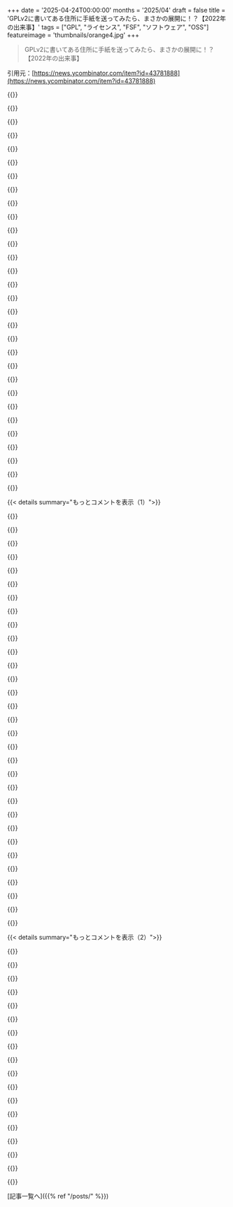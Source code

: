 +++
date = '2025-04-24T00:00:00'
months = '2025/04'
draft = false
title = 'GPLv2に書いてある住所に手紙を送ってみたら、まさかの展開に！？【2022年の出来事】'
tags = ["GPL", "ライセンス", "FSF", "ソフトウェア", "OSS"]
featureimage = 'thumbnails/orange4.jpg'
+++

> GPLv2に書いてある住所に手紙を送ってみたら、まさかの展開に！？【2022年の出来事】

引用元：[https://news.ycombinator.com/item?id=43781888](https://news.ycombinator.com/item?id=43781888)




{{<matomeQuote body="これマジで笑えるんだけど！ 当時、俺が事務アシスタント（オフィスの秘書）で、この手紙を受け取ったんだよね。特徴的な郵便料金だったから覚えてるわ。" userName="davisr" createdAt="2025/04/24 16:21:29" color="">}}




{{<matomeQuote body="Red Hatの会議でボストンに行ったとき、FSFで働いているウェブ開発者とパブで会ったんだ。めっちゃ飲んだ後、彼にFSFのオフィスビルまで連れて行ってもらった。何が起こるかと思ったら、ドアのエントリーシステムに番号を入力したんだ。そしたらRMSがフリーソフトウェアの歌を歌い出したんだよ(笑)。若いLinuxオタクにとって最高のサプライズだったな。" userName="ngharo" createdAt="2025/04/25 00:23:50" color="#38d3d3">}}




{{<matomeQuote body="あなたの話は2通りの解釈ができるのが面白いね。(1) RMSの録音がドアエントリーシステムの画面に表示された、(2) 本物のRMSがドアから出てきて歌い出した。" userName="fph" createdAt="2025/04/25 18:43:19" color="#785bff">}}




{{<matomeQuote body="恥ずかしながら、私もRMS本人が出てきて歌い出したと思った。" userName="rmwaite" createdAt="2025/04/26 01:40:40" color="">}}




{{<matomeQuote body="RMSは確かにTom Bombadilみたいな雰囲気があるよね。" userName="fph" createdAt="2025/04/26 07:24:25" color="">}}




{{<matomeQuote body="すごいね！細かい技術論みたいになってるけど、GPLv3じゃなくてGPLv2を送ることにした理由を教えてくれない？ よくあるリクエストなの？" userName="MadnessASAP" createdAt="2025/04/24 16:36:36" color="#785bff">}}




{{<matomeQuote body="送信者はバージョンを指定してなかったから、最新バージョンを送るのは当然だと思う。" userName="self_awareness" createdAt="2025/04/24 17:44:30" color="">}}




{{<matomeQuote body="作者がまさにこの問題を指摘してるよ。引用：＞すぐに問題に気づきました。このテキストはGPL v3のもので、GPL v2ではありませんでした。最初の要求では、どのGPLバージョンについて尋ねているかは書いてなかったんです。＜オリジナルのライセンス表記にもGPLバージョンは書かれていません。住所が書いてあること自体が、GPL v2をリクエストしていることのメタデータになったのかな？それともGPLv2ライセンスが欲しいと言うべきだったのかな？ これはGPLテキスト自体の問題かもね。" userName="taftster" createdAt="2025/04/24 18:53:32" color="#ff33a1">}}




{{<matomeQuote body="昔のシド・シーザーのコントで、兵隊たちが「第一次世界大戦が終わったぞ！」って叫んでたのを思い出すな…。GPLv2を作った時、将来のバージョンができるなんて思ってなかったのかもね（でも、v2を作ってる時点で予測すべきだったか）。" userName="hughw" createdAt="2025/04/24 22:55:37" color="">}}




{{<matomeQuote body="GPL v.1もあるよ。最初の出版時にそう番号付けされたのかもね。<br>＜a href=”https://www.gnu.org/licenses/old-licenses/gpl-1.0.html”＞https://www.gnu.org/licenses/old-licenses/gpl-1.0.html＜/a＞" userName="dredmorbius" createdAt="2025/04/25 00:00:57" color="#ff5733">}}




{{<matomeQuote body="えーとね、厳密に言うと、それってライセンス条項の最後の段落だけなんだよね。その上にまだいくつかあるはずで、最初の段落には使われてるGPLのバージョンが書いてあるはず。とは言え、そのライセンス条項はあくまで提案で、そのテキストをそのまま使う必要はないと思うよ。" userName="DSMan195276" createdAt="2025/04/24 20:51:39" color="">}}




{{<matomeQuote body="GPLv2のライセンス通知しか持ってない送信者は、v3があることなんてどうやって知るんだろ？まずどのバージョンがあるか手紙で聞くべきなのかな？" userName="kevincox" createdAt="2025/04/24 18:31:16" color="">}}




{{<matomeQuote body="よくあるライセンスのヘッダーには「バージョン[23]、またはあなたの判断で、それ以降のバージョン」って書いてあることが多いよね。これだと、ルールが違う特定のバージョンがあるってハッキリ説明してることになる。多くの人は、まだ書かれてもいない契約に自動的に同意したくないから、この条項を入れないんだよね。もしバージョンをハッキリさせなかったら、それはそいつの責任だよ。<br>裁判でこの言い訳は通用しないと思うな。原告の弁護士が、あなたがGPLv3を知ってる証拠（あなたのPCやスマホにGPLv3のソフトが入ってる、とか）を出したら、裁判官はあなたが技術的な抜け穴でシステムをゲームしようとしてるって見抜いて、制裁を下すと思うよ。裁判官は、GPLv3の存在を知らなかったフリをして、別の現実を作り上げようとする、こういうズル賢いやり方が大嫌いなんだ。" userName="snickerbockers" createdAt="2025/04/24 22:33:52" color="#ff5c5c">}}




{{<matomeQuote body="送信者がGPLv2を要求したら、GPLバージョン2を受け取るべきだよね。送信者がGPLを要求したら、最新バージョンのバージョン3を受け取るのが自然だと思う。ライセンスを受け取った時点で、バージョン3の存在を知るわけだし（印刷されたヘッダーには、受け取ったGPLはバージョン3だって書いてある）。<br>送信者がGPLv2の通知を持ってるなら、GPLv1もある可能性が高いってことだよね。だから”GPL”だけを要求するのは不十分だって気づくべきだよ。v2って言わないと、GPLv1を受け取るリスクがあるって知ってるべきなんだ。" userName="self_awareness" createdAt="2025/04/24 18:59:03" color="">}}




{{<matomeQuote body="GPLv2はデフォルトでGPLv2以降を意味するから、GPLv3は完全に有効だよ。" userName="pantalaimon" createdAt="2025/04/24 23:09:02" color="">}}




{{<matomeQuote body="それ実は違うんだよね。GPLv2はデフォルトだとv2を意味するんだ。v3じゃなくて。明示的に”またはそれ以降”って許可しない限りはね。Linuxはv2だけどv3じゃない有名な例だよ。" userName="mmx1" createdAt="2025/04/25 06:39:34" color="#ff5c5c">}}




{{<matomeQuote body="コード300 Multiple Choicesで返答すべきだったね。" userName="yoda222" createdAt="2025/04/25 13:01:41" color="">}}




{{<matomeQuote body="もしくは200のままで、　”Vary: Accept-Version”　ヘッダーを付けるとか。" userName="dolmen" createdAt="2025/04/25 13:21:35" color="">}}




{{<matomeQuote body="規模が大きくなると、困惑した人が予期せぬ行動をとることが多いんだよね。cURLのメンテナーのところには、車のソフトウェアに通知が出たり、ハッキングに関係してると思われたりして連絡が来るらしいよ。" userName="mapmeld" createdAt="2025/04/25 07:12:03" color="">}}




{{<matomeQuote body="FSFには、毎月誰かが「ハッキングされた」と思い込んで電話してきて、FSFが責任を負うべきだと主張する人がいたんだって。「証拠が残ってる」（GPLのこと）って。" userName="davisr" createdAt="2025/04/25 21:02:49" color="">}}




{{<matomeQuote body="マジ最高ｗこういう話もっと聞きたい！" userName="pmkary" createdAt="2025/04/25 21:40:48" color="#38d3d3">}}




{{<matomeQuote body="少なくとも彼は返事をもらえたんだね。住所がほとんど変わってなかったってことだ。数年前、組み込みLinuxプロジェクトに関わってたんだけど、最初の「アルファ」リリースで、テスターの一人がライセンス契約をちゃんと読んで（多くの人が適当にスクロールするのとは対照的に）、GPLソースを入手するために手紙を送るべき住所を見つけて手紙を送ったら、宛先不明で返送されてきたんだって。弁護士がこのことを知って、完全なリコールを強制することになったんだ。弁護士は裁判所で誠意を示したいんだよね。" userName="bluGill" createdAt="2025/04/24 13:01:05" color="#38d3d3">}}




{{<matomeQuote body="Free Software Foundationは2024年8月に51 Franklin Stのオフィスを閉鎖したんだって[1]。新しい住所は31 Milk Street[2]だってさ。もし今同じテストをしたら違う結果になるかもね;)" userName="AlbinoDrought" createdAt="2025/04/24 15:28:43" color="#38d3d3">}}




{{<matomeQuote body="なんでテストプロセスで物理的な手紙を送る必要があるの？GPLv2のどこにもそんなこと書いてないじゃん。OPが手紙を送った住所は、すでにライセンスの標準バージョンから削除されてるし。セクション3では、機械可読なソースコードが提供されていれば、物理的なオファーは必要ないと書いてあるよ。" userName="terinjokes" createdAt="2025/04/24 13:42:14" color="">}}




{{<matomeQuote body="一部の企業は、GPLリクエストのプロセスをより面倒にして、リクエストする人が減るようにするために、まだこれを行っているんだよね。送料をカバーするために小切手付きの手紙を郵送して、会社がコードが書かれたCD-Rを送ってくるのを待たなければならない場合、会社がGithubなどにコードを置くよりも、コードを見る人は少なくなる。" userName="ndiddy" createdAt="2025/04/24 14:47:41" color="">}}




{{<matomeQuote body="郵便物の転送設定してれば、最近引っ越した人にも届くかもね。Standard mail forwarding は12ヶ月続くし、追加料金払えば6、12、18ヶ月延長できるって。ソースは https://www.usps.com/manage/forward.htm" userName="dunham" createdAt="2025/04/24 15:44:23" color="">}}




{{<matomeQuote body="Standard mail forwarding が最長18ヶ月って短いよね。GPLのソースコードとか、何十年も更新されないライセンスファイルのアドレスがそのままになってることを考えると、ちょっと困るかも。" userName="giancarlostoro" createdAt="2025/04/24 16:33:06" color="">}}




{{<matomeQuote body="メールアドレス版の DNS が必要だね。" userName="__turbobrew__" createdAt="2025/04/24 19:19:43" color="">}}




{{<matomeQuote body="封筒に URL 書いて、住所が書いてあるページに飛ばしたら、郵便はちゃんと届くか試してみたいんだよね。Royal Mail なら届けてくれそうだけど、ちょっと時間かかるかな。実際に配達されてる住所の中には、もっと酷いものもあるし。" userName="ajb" createdAt="2025/04/24 20:23:56" color="">}}




{{<matomeQuote body="住所を QR コードでエンコードするのはどう？これなら、配達のためにスキャンする人がインターネットにアクセスする必要もないし。" userName="ayewo" createdAt="2025/04/24 21:09:52" color="#ff5733">}}




{{< details summary="もっとコメントを表示（1）">}}

{{<matomeQuote body="変更点を配布する場合にのみ、リクエストに対応する必要があるんだよ。つまり、ハードウェア会社としてカスタム Linux をインストールしたハードウェアを提供して、製品を監査またはハックしたい人がコードを要求するってこと。" userName="regentbowerbird" createdAt="2025/04/24 16:45:32" color="">}}




{{<matomeQuote body="後でアドレスを更新するのにも役立たないよね。" userName="aftbit" createdAt="2025/04/24 21:47:22" color="">}}




{{<matomeQuote body="アドレスが書いてあるウェブページに繋がれば役に立つよ。プロジェクトのメンテナーが全員死んで、ソースコードが消えたらどうなるの？" userName="giancarlostoro" createdAt="2025/04/24 22:53:43" color="">}}




{{<matomeQuote body="GPL2 だから、ソフトウェアをインストール/使用/ハックできる必要はないんだよ。同じソースを入手できるだけでいい。" userName="bluGill" createdAt="2025/04/24 19:21:03" color="">}}




{{<matomeQuote body="GPLのソースを物理的な住所で提供するのは、ソフトと一緒に配布したくないからで、GPLはそうする必要があるって言ってると思うんだよね。メールアドレスも一応書いてるけど、公式な方法じゃないから、返信する義務はないんだ。10年間、どっちの方法でもリクエストはゼロだ。" userName="foxglacier" createdAt="2025/04/25 05:28:32" color="">}}




{{<matomeQuote body="嫌がらせが目的なら、わざと面倒な手続きを踏ませればいいんじゃない？でも2025年にもなって、GPLの要件をちゃんと満たそうとする会社が、物理的な郵便を使う必要はないと思うよ。オンラインで提供するだろうし。俺はソースコードのリクエストを出すのをやめた。成功率0%だったから。" userName="terinjokes" createdAt="2025/04/24 16:55:18" color="">}}




{{<matomeQuote body="それは違うよ。GPLv2は、コードを修正して、ビルドして、バイナリを再インストールして、修正したバイナリを実行できることを要求してるんだ。<br>https://sfconservancy.org/blog/2021/mar/25/install-gplv2/<br>https://sfconservancy.org/blog/2021/jul/23/tivoization-and-t...<br>https://events19.linuxfoundation.org/wp-content/uploads/2017..." userName="pabs3" createdAt="2025/04/25 02:11:19" color="#38d3d3">}}




{{<matomeQuote body="Software HeritageとかArchiveTeamが保存してくれるから、消えることはないと思うよ。<br>https://www.softwareheritage.org/<br>https://wiki.archiveteam.org/index.php/Codearchiver" userName="pabs3" createdAt="2025/04/25 02:06:13" color="">}}




{{<matomeQuote body="ハッカーニュースだから言うけど…昔、ある業者で住所変更がうまくいかなくて（新しい住所に物は送ってくるのに、請求書とか税金の情報は古い住所に送り続けてた）、郵便局の転送サービスを3回くらい繰り返したんだよね。確か6ヶ月＋3ヶ月とかだったかな…3年近くUSPSの転送サービスのおかげで、業者のお堅い担当者に理解してもらうまでなんとかなった。ただ、転送をやり直す時に、古い住所の人がブロックできるから、先に話を通しておく必要があるよ。" userName="1oooqooq" createdAt="2025/04/24 20:50:12" color="">}}




{{<matomeQuote body="ソースを配布したくないなら、なんでGPLで配布するの？" userName="adastra22" createdAt="2025/04/25 15:36:16" color="">}}




{{<matomeQuote body="これは裁判所の解釈次第だね。GPLv3では、ユーザーが修正したソフトをインストールするために必要なものをすべて提供する必要があることが明記された。GPLv2では“インストールを制御するために使用されるスクリプト”としか書かれていないから、秘密署名鍵を除外することも簡単に解釈できる。LGPLv2では、実行可能ファイルがライブラリに静的にリンクされている場合、ユーザーは修正された実行可能ファイルを生成できなければならないと規定されているけど、その実行可能ファイルをインストールできるかどうかについては何も言及されていない。" userName="immibis" createdAt="2025/04/25 13:37:27" color="">}}




{{<matomeQuote body="メールアドレスのDNSは、私書箱番号みたいなものかもね？<br>https://en.wikipedia.org/wiki/Post_office_box<br>FSFがライセンスに私書箱番号を使っていれば、オフィスの住所が変わったり、維持されなくなったりしても、ライセンスの住所は常に正しいはずだった。<br>もちろん、40年間私書箱を借りる費用は数千ドルになるし、それはFSFの活動資金が減ることを意味する。郵便局に行く時間も、活動時間から差し引かれることになる。別の物理的なメールのDNSみたいなアイデアは、郵便転送サービスだけど…" userName="pdfernhout" createdAt="2025/04/24 23:44:27" color="">}}




{{<matomeQuote body="希望は戦略じゃない。仮想通貨は嫌いだけど、ブロックチェーンの方が耐久性があるかもしれない。誰か個人や企業に依存しないものが欲しい（Long Now Foundationは別として）。Bitcoinがゼロになっても、2140年の期限切れ後もマイナーを続ける熱狂的な信者がいると思う。" userName="fragmede" createdAt="2025/04/25 05:23:45" color="">}}




{{<matomeQuote body="「悪意のある従業員がライセンスに違反した場合、裁判所はコードの公開を強制しない」って、マジ？本当にそんなリスクあるの？裁判所がGPL違反を理由にコード公開を強制した例ってある？俺の理解では、そんなことにはならないはず。ライセンス違反したら、ライセンスが無効になって、著作権侵害になるだけじゃない？その罰は、ライセンスに従うことを強制されることじゃなくて、著作権者に損害賠償を払うことだよ。" userName="ahtihn" createdAt="2025/04/25 08:10:35" color="">}}




{{<matomeQuote body="「再送」する際の問題は、前の住所の人がそれを拒否できるってこと。だから、事前に話をしておく必要があるね。これって変だよなー。法的には、誰かの家に郵便物が届いたら、その人は「居住者」とみなされて、警察が追い出すのが難しくなるのに。なんで自分の家に誰かの郵便物が届くのを嫌がるんだ？" userName="giancarlostoro" createdAt="2025/04/24 21:29:01" color="">}}




{{<matomeQuote body="企業はGPLの要件を満たす気なんてないんだよ。ソースコードを要求しても返事がなかったら、著作権者かSoftware Freedom ConservancyとかEFFに連絡すべき。彼らは法律を破ってるんだから。最近ドイツで、家庭用ルーターのメーカーにソースコードだけでなく、改造ソフトをインストールするためのスクリプトも公開させた裁判例があるんだよ。GPLv2ソフトのTivoizationは違法だって判事が信じてるってことだね。" userName="immibis" createdAt="2025/04/24 18:30:25" color="#38d3d3">}}




{{<matomeQuote body="それは過度に難解な解釈だよ。現実の法律はそんなふうには機能しない。裁判官の前に行けば、そんな分析はすぐに却下されるだろうね。文脈からして、意図された解釈はかなり明確だよ。" userName="adastra22" createdAt="2025/04/25 15:38:10" color="">}}




{{<matomeQuote body="CGP Greyっていうyoutubeチャンネルで、今年の初めに郵便番号と住所の問題について解説してたよ。アメリカのシステムに代わるものについて学んだんだ。https://www．youtube．com/watch?v=1K5oDtVAYzk" userName="schlauerfox" createdAt="2025/04/24 20:57:46" color="">}}




{{<matomeQuote body="面白おかしく誇張してるのかもだけど、手紙を送るって行為が作者にとって異質に感じられるのが面白い。俺はあんまり送らないけど、送らなきゃいけなくなっても何とも思わないけどな。でも、若い人とか、特にIT系の人は、手紙を送る理由なんてマジでないのかもね（手書きで住所を書くことも）。" userName="NoboruWataya" createdAt="2025/04/24 12:38:58" color="">}}




{{<matomeQuote body="ちょっと違う視点だけど、この投稿（とFSFがまだ紙の郵便に返信してること）はアクセシビリティについてなんだよね。時代とともに変化するアクセシビリティ。<br>90年代には、インターネットとメールアドレスへのアクセスを要求することは、排除的でアクセスを減らすことになっただろう。<br>今、30年後には、それが逆転して、物理的な郵便が困難になってる。<br>普遍的にアクセスできる通信手段をサポートし続けることは素晴らしい！アクセシビリティと利便性＞＞利便性" userName="ethbr1" createdAt="2025/04/24 14:20:56" color="">}}




{{<matomeQuote body="コメディのために誇張してるのかもだけど、手紙を送る行為が作者にとって異質なのが面白いなー。トロールだってすぐわかったよ。昔ながらのネットのトロールって感じで、もっともらしく聞こえるけど、読み終わると「やられたー！」ってなるやつ。Slashdotでよくあったよね。ペンで書いて手紙を出すのが未知の概念だって大人がいるなんて信じられない。でも、真面目に書いてあるからすごい！" userName="ryandrake" createdAt="2025/04/24 14:57:41" color="">}}




{{<matomeQuote body="それな。俺もミレニアル世代だから、作者より年上だと思う。封筒がないのはわかるけど、切手をeBayで買うってマジ？住所を書くのが珍しくて何枚も無駄にするのも意味不明。俺はソフトウェアエンジニアだけど、キーボードの横にいつもノートとペンがあるよ。年取ったってことかなー。" userName="palata" createdAt="2025/04/24 13:42:59" color="#ff5733">}}




{{<matomeQuote body="紙のサイズを知らないってのが謎だわー。俺が住んでるところじゃ、レターサイズとリーガルサイズが普通だけど、ISO216の紙のサイズも知ってるし。" userName="loloquwowndueo" createdAt="2025/04/24 13:16:24" color="">}}




{{<matomeQuote body="切手をeBayで買うって言ってるけど、OPはSAE（返信用封筒）に入れるためにアメリカの切手を注文したんだよ。FSFが返信できるように。ミレニアル世代だけど、返信用封筒に入れる切手をどこで買えばいいかわからないからeBayで探すのは変じゃないと思う。まずは他の方法を探すけどね。" userName="alias_neo" createdAt="2025/04/24 13:48:34" color="#38d3d3">}}




{{<matomeQuote body="ペンで書いて手紙を出すのが未知の概念だって大人がいるなんて信じられないって言うけど、いるんだよ。俺は40代だけど、子供の頃から手紙なんて書いてない。書く必要ないじゃん？2003年生まれの人に聞いてみ。99％は書いたことないって言うよ。" userName="bongodongobob" createdAt="2025/04/24 15:24:48" color="">}}




{{<matomeQuote body="普遍的にアクセス可能ってのは違うと思う。営業時間中に時間を取られるし、並んでる間は給料は出ないし。一度に30分ずつ、何度も並ばなきゃいけないこともある。1つのものを送るのに合計2時間（4回）並んだこともある。「どうやって送るんですか」って聞いたり、ペンを借りたり、間違った用紙に記入したり。よくあるUSPSの体験だよ。" userName="dheera" createdAt="2025/04/24 15:49:22" color="">}}




{{<matomeQuote body="若い人とか、特にIT業界の人たちは本当に必要ないのかもしれないけど、年齢とか世代の問題だけじゃないと思う。俺は妻より1歳年上だけど、俺は90年代にスウェーデンで育って、妻はペルーで育った。手紙のやり取りは俺は何回かしたことあるけど、妻は一度もなくて、2010年代にスペインで一緒に住むまで手紙を送ったことがなかった。妻はIT業界じゃないし。" userName="diggan" createdAt="2025/04/24 12:43:50" color="">}}




{{<matomeQuote body="たぶん、俺たちの国（俺も南米出身）では郵便局の信頼性が低いから、使わなかったんだと思う。" userName="rafaelm" createdAt="2025/04/24 12:52:34" color="">}}




{{<matomeQuote body="ヨーロッパのほとんどの国では、手紙の量は減っているけど、まだ使われているよ。メールが一般的でも、手紙は可能。あなたの国では、期限切れの銀行のカードはどうやって入手するの？電気料金の値上げとかはどうやって知らされるの？電気料金はどうやって払うの？高齢者はどうするの？" userName="Symbiote" createdAt="2025/04/24 13:14:00" color="">}}




{{<matomeQuote body="国際RMAを送らなきゃいけなくなったことがあって、送料は払ってくれなかったんだ。Fedexに行ったら送料が120ドルだったからやめた。USPSに行ったら閉まってて、30分並んで機械を使うしかなかった。30分並んだら、機械のUIが国際郵便に対応してなかった。家に帰ってUSPSの国際発送ラベルを作った。25ドルでまあまあ許容範囲。FedExは潰れるべき。うちには2Dプリンターがないから、白い層と黒い層を1層ずつ3Dプリントしようとしたけどうまくいかなかった。FedExに行って2Dプリンターを使おうとしたけどUSBを忘れた。USBを取りに帰った。FedExに戻ったらマスクを忘れた（コロナ禍だった）。マスクを取りに帰った。FedExに戻ってラベルを印刷した。USPSに戻ったらテープがなかった。FedExに行ってテープを買った。USPSに戻ったら、郵便ポストの口が小さくて入らなかった。別のUSPSに行った。" userName="dheera" createdAt="2025/04/24 15:46:31" color="#38d3d3">}}

{{</details>}}




{{< details summary="もっとコメントを表示（2）">}}

{{<matomeQuote body="つまりそれは最終手段ってことだよね。「インターネットなんて知らない」とか、「オンラインでライセンスを見つけられない」って人向けの問題解決方法。ほとんどの人は検索エンジンでこのページを見つけると思うけどね。https://www.gnu.org/licenses/old-licenses/gpl-2.0.en.html　そういうのができない人たちにどうやってライセンスを届けられるかって話だよ。あんたの手紙を送る話はちょっと面倒だったみたいだけど、ちゃんとできたじゃん。しかも初心者だったんでしょ？（ペンも持ってない！）　ナイロビでも、マクマードでも、ピョンヤンでも、ヴィガンペテンデでも、同じことができるんだよ。「簡単で快適」って意味での普遍性じゃなくて、「人が住んでるほとんどの場所でアクセスできる」って意味での普遍性だね。" userName="krisoft" createdAt="2025/04/24 17:48:34" color="">}}




{{<matomeQuote body="問題はさ、当時ペン持ってなかったことなんだよね。パソコンもスマホも持ってるから、それが2000年以降の社会のインターフェースだと思ってたんだ。絵の具は持ってるけど、ちょっと不便だし。今はBICのペンを仕方なく持ってるけど…まるで何かするのに馬を飼うのを求めるみたいじゃん。それに、学校の頃の経験だと、あのBICのペンって、全然使ってなくてもインクが乾いたりしてダメになるんだよね。1980年以前に生まれた人にはバカみたいに聞こえるかもしれないけど…これが現実なんだよ。普段ペンなんて使わないし、サインが必要な時は大抵ペンが用意されてるし、大抵サインのところに猫の絵を描いちゃうんだ。" userName="dheera" createdAt="2025/04/24 18:57:02" color="">}}




{{<matomeQuote body="2003年生まれだけど、つい先週、確定申告で同じことやったよ。" userName="programjames" createdAt="2025/04/24 15:43:00" color="">}}




{{<matomeQuote body="郵便なんて難しくないよ、今でもね。やったことないならわかるけど、手紙の送り方とか、封筒と切手の買い方とか調べればすぐわかるじゃん。それができないなら、生活スキルを磨く必要があるね。" userName="bigstrat2003" createdAt="2025/04/24 18:16:51" color="#ff5c5c">}}




{{<matomeQuote body="アメリカ人じゃないんだけど、アメリカ式の封筒って宛名を書く線がないのがマジで嫌い。こっちの国じゃ、封筒にも罫線があるのが普通だから、自分で文字を揃えるのがマジでイライラするんだよね。" userName="int_19h" createdAt="2025/04/24 13:03:30" color="">}}




{{<matomeQuote body="アメリカのサイズが世界の標準じゃないってことだよね。だからアメリカで作られた書類をアメリカ国外のHPのプリンターで印刷すると、ずっと”PC LOAD LETTER”って表示されるんだよ。" userName="rswail" createdAt="2025/04/24 14:35:58" color="">}}




{{<matomeQuote body="＞12．別のUSPSに荷物を持ち込んだ<br>家の前に小さな箱用のUSPSのドロップボックスがあるじゃん。" userName="Suppafly" createdAt="2025/04/24 16:09:54" color="">}}




{{<matomeQuote body="＞返信用封筒に入れる切手をどこで買えばいいかわからない<br>オンラインでその国の郵便局から買ってみたら？アメリカならhttps://www.usps.com/business/postage-options.htm があるよ。「Click-N-Shipでオンラインでラベルを印刷」無料のUSPS.comアカウントで、切手代を支払って、ラベルを1枚印刷することも、まとめて印刷することもできます。<br>ドイツには(https://www.iamexpat.de/expat-info/germany-news/deutsche-pos...)があります：「アプリを開いて、適切な郵便サービスを選択し、「ラベルのコード」にチェックを入れ、PayPalで支払うだけです。するとすぐに、#PORTOという文字と8桁の文字列で構成されるコードが届きますので、封筒またははがきの上隅にペンで書き込んでください。あとは、郵便ポストに入れるだけです！コードは14日間有効で、ドイツ行きの郵便物にのみ使用できます。」この14日間の制限はこのユースケースには向かないかもしれませんね。" userName="Someone" createdAt="2025/04/24 14:17:58" color="#785bff">}}




{{<matomeQuote body="＞ペンで字を書いたり、手紙を出すのが理解できない大人がいるなんて信じられない。<br>2007年生まれの大人もいるんだよ。" userName="petesergeant" createdAt="2025/04/24 15:07:33" color="">}}




{{<matomeQuote body="著者が困ってるのは返信用封筒の切手を見つけることだし、アメリカ人じゃないからでしょ。ネパールやマニラに切手を貼った返信用封筒を送るのが簡単だと思う？　それが「基本的な生活スキル」なの？　必要なものを調べる必要があるんじゃない？" userName="mvdtnz" createdAt="2025/04/24 19:27:47" color="#ff33a1">}}




{{<matomeQuote body="海外に手紙とか荷物送ったことほとんどないんだよね。返信用切手って郵便局で対応してくれるのかな？国際的に使える切手とかってある？" userName="mjevans" createdAt="2025/04/24 14:12:26" color="">}}




{{<matomeQuote body="誰でも自由にできるのが理想だけど、制限がないと悪用されるからね。メールがまさにそう。90年代にメール1通1セント課金するって話があったけど、今となってはそれが実現してほしかった。" userName="Misdicorl" createdAt="2025/04/24 14:52:08" color="">}}




{{<matomeQuote body="確かに親切だけど、普通は返信用封筒を求められない限り、お互い自分の分の切手代は払うもんじゃない？" userName="mytailorisrich" createdAt="2025/04/24 13:54:00" color="">}}




{{<matomeQuote body="作者はイギリス人だから、面白おかしく誇張してるんだろうけど…イギリスに住んでても、手紙なんて5通くらいしか送ったことないわ。しかも全部役所関係。もう10年以上前だし。ペンも紙もプリンターもないから、手紙送る必要があったら職場に行くかも。でも、配送ラベル印刷して荷物送ることはたまにあるから、全く未知の領域ではないかな。" userName="cameronh90" createdAt="2025/04/24 14:50:27" color="">}}




{{<matomeQuote body="俺もミレニアル世代のソフトウェアエンジニアだけど、普段からテキストファイルに書き留めてるよ。図形とかが出てきたら、理解を深めるためにペンと紙も使うかな。手紙を送るのも別に抵抗ないし。子供の頃はよく送ってたからね。郵便番号を機械で読み取れるように書くのが好きだった。" userName="grishka" createdAt="2025/04/24 15:35:35" color="">}}




{{<matomeQuote body="アメリカ、カナダ、フィリピンが世界の他の190カ国と違う紙のサイズを使っていることを知っていても、実際に目の当たりにするのはまた別だよね。" userName="cjs_ac" createdAt="2025/04/24 13:44:30" color="">}}




{{<matomeQuote body="USPSの窓口で2時間も待つなんてありえないでしょ。切手はオンラインで買えるし、ポストもあるし、集荷サービスもあるのに。アメリカ国内ならどこでも73セントで手紙が送れるなんて、かなりすごいと思うけど。" userName="seabass-labrax" createdAt="2025/04/24 19:03:36" color="">}}

{{</details>}}



[記事一覧へ]({{% ref "/posts/" %}})
